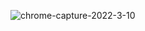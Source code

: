![chrome-capture-2022-3-10](https://user-images.githubusercontent.com/68142773/162632659-3b9bd889-b742-49b1-a0a6-cb3842ef4b64.gif)
